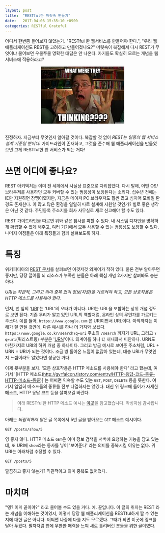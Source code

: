 ```yaml
---
layout: post
title:  "RESTful한 머릿속 만들기"
date:   2017-04-03 15:35:10 +0900
categories: RESTful Grateful
---
```


어디서 한번쯤 들어보지 않았는가. "RESTful 한 웹서비스를 만들어야 한다.", "우리 웹 애플리케이션도 REST를 고려하고 만들어졌나요?" 머릿속이 복잡해져 다시 REST가 무엇이냐 물어보면 우물쭈물 명확한 대답은 안 나온다. 자기들도 확실히 모르는 개념을 웹 서비스에 적용하라고?

<div align="center"><img src="https://github.com/kycfeel/kycfeel.github.io/blob/master/_images/wutweretheythinking.jpg?raw=true"/></div><br>

진정하자. 지금부터 무엇인지 알아갈 것이다. 복잡할 것 없이 *REST는 일종의 웹 서비스 설계 기준일 뿐이다.*  가이드라인이 존재하고, 그것을 준수해 웹 애플리케이션을 만들었으면 그게 RESTful한 웹 서비스가 되는 거다!

쓰면 어디에 좋나요?
========================

REST 아키텍처는 이미 전 세계에서 사실상 표준으로 자리잡았다. 다시 말해, 어떤 OS/브라우저를 사용하던 모두 커버할 수 있는 범용성이 보장된다는 소리다. 십수년 전에는 IE만 지원하면 장땡이였지만, 지금은 메이저 PC 브라우저도 훨씬 많고 심지어 모바일 환경도 존재한다. 이 많고 많은 환경을 일일히 따로 설계해 지원할 것인가? 별로 좋은 생각은 아닌 것 같다. 주민등록 주소지를 회사 사무실로 새로 신고해야 할 수도 있다.

REST 가이드라인을 따르면 위와 같은 참사를 피할 수 있다. 내 시스템 디자인을 명확하게 확립할 수 있게 해주고, 여러 기기에서 모두 사용할 수 있는 범용성도 보장할 수 있다. 나머지 이점들은 아래 특징들과 함께 살펴보도록 하자.

특징
========================

위키피디아의 [REST 문서](https://ko.wikipedia.org/wiki/REST#REST_.EC.9D.98_.EC.A3.BC.EC.9A.94.ED.95.9C_.EB.AA.A9.ED.91.9C)를 살펴보면 이것저것 외계어가 적혀 있다. 물론 전부 알아두면 좋지만, 당장 끌어올 뇌 리소스가 부족한 분들은 아래 핵심 개념 2가지만 살펴봐도 충분하다.

*URI는 직관적, 그리고 의미 중복 없이 정보(자원)을 가르켜야 하고, 모든 상호작용은 HTTP 메소드를 사용해야 한다.*

먼저, 맨 앞의 '[URI](https://ko.wikipedia.org/wiki/통합_자원_식별자)'는 'URL'의 오타가 아니다. URI는 URL을 포함하는 상위 개념 정도로 보면 된다. 기존 우리가 알고 있던 URL의 역할처럼, 온라인 상의 무언가를 가르키는 주소다. 예를 들어, `https://www.google.com` 은 URI이면서 URL이다. 아직까지는 이해가 잘 안될 것인데, 다른 예시를 하나 더 가져와 보겠다. `https://www.google.co.kr/search?q=uri` 주소의 `/search` 까지가 URL, 그리고 `?q=uri`(쿼리스트링) 부분은 '[URN](https://ko.wikipedia.org/wiki/URN)'이다. 외계어를 하나 더 꺼내와서 미안하다. URN도 마찬가지로 URI의 하위 개념 중 하나이다. 그리고 방금 예시로 보여준 주소처럼, URL + URN = URI가 되는 것이다. 조금 빙 돌아온 느낌이 없잖아 있는데, 대충 URI가 무엇인지 느낌이라도 알았다면 성공한 거다.

이제 뒷부분을 보자. '모든 상호작용은 HTTP 메소드를 사용해야 한다' 라고 했는데, 여기서 '[HTTP 메소드(http://gyrfalcon.tistory.com/entry/HTTP-응답-코드-종류-HTTP-메소드-종류)]'는 어쩌면 익숙할 수도 있는 `GET`, `POST`, `DELETE` 등을 뜻한다. 여기서 일일히 메소드들의 종류를 전부 나열하지는 않겠다. 대신 위 링크에 들어가 자세한 메소드, HTTP 응답 코드 등을 살펴보길 바란다.

> 아래 RESTful한 HTTP 메소드 예시는 [이곳](https://spoqa.github.io/2012/02/27/rest-introduction.html)을 참고했습니다. 작성자님 감사합니다.

아래는 *바람직하지 않은* 글 목록에서 5번 글을 받아오는 `GET` 메소드 예시이다.

```
GET /posts/show/5
```

영 좋지 않다. HTTP 메소드 `GET`은 이미 정보 검색을 서버에 요청하는 기능을 담고 있는데, 또 URI에 `show`라는 동사를 넣어 '보여준다' 라는 의미를 중복시킬 이유는 없다. 위 URI는 아래처럼 수정할 수 있다.

```
GET /posts/5
```

깔끔하고 좋지 않는가? 직관적이고 의미 중복도 없어졌다.

마치며
========================

"엥? 이게 끝이야?" 라고 물어볼 수도 있을 거다. 예. 끝입니다. 이 글의 취지는 REST 라는 개념을 이해하는 것이였지, 어떻게 당장 웹 애플리케이션을 RESTful하게 짤 수 있는지에 대한 글은 아니다. 어쩌면 나중에 다룰 지도 모르겠다. 그때가 되면 이곳에 링크를 달아 두겠다. 필자처럼 웹에 무한한 매력을 느껴 새로 홀려버린 분들을 위한 글이였다.
